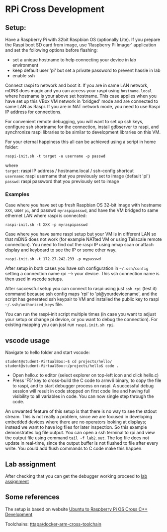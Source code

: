 # RPi Cross Development


## Setup:
Have a Raspberry Pi with 32bit Raspbian OS (optionally Lite). If you prepare the Raspi boot SD card from image, use 'Raspberry Pi Imager' application and set the following options before flashing:
- set a unique hostname to help connecting your device in lab environment
- keep default user 'pi' but set a private password to prevent hassle in lab
- enable ssh  

Connect raspi to network and boot it. If you are in same LAN network, mDNS does magic and you can access your raspi using ```hostname.local``` where hostname is your above set hostname. This case applies when you have set up this VBox VM network in 'bridged' mode and are connected to same LAN as Raspi. If you are in NAT network mode, you need to use Raspi IP address for connections.

For convenient remote debugging, you will want to set up ssh keys, configure ssh shortname for the connection, install gdbserver to raspi, and synchronize raspi libraries to be similar to development libraries on this VM.

For your eternal happiness this all can be achieved using a script in home folder:
```
raspi-init.sh -t target -u username -p passwd
```
where \
```target```: raspi IP address / hostname.local / ssh-config shortcut  
```username```: raspi username that you previously set to image (default 'pi')  
```passwd```: raspi password that you previously set to image

### Examples
Case where you have set up fresh Raspbian OS 32-bit image with hostname ```XXX```, user ```pi```, and passwd ```myraspipasswd```, and have the VM bridged to same ethernet LAN where raspi is connected:
```
raspi-init.sh -t XXX -p myraspipasswd
```
Case where you have same raspi setup but your VM is in different LAN so that mDNS does not work (for example NATted VM or using Tailscale remote connection). You need to find out the raspi IP using nmap scan or attach display and keyboard to see the IP or some other way. 
```
raspi-init.sh -t 172.27.242.233 -p mypasswd
```

After setup in both cases you have ssh configuration in ```~/.ssh/config``` setting a connection name rpi --> your device. This ssh connection name is then used in vscode setups. 

After successful setup you can connect to raspi using just ```ssh rpi``` (test it) command because ssh config maps 'rpi' to 'pi@yourdevicename', and the script has generated ssh keypair to VM and installed the public key to raspi ```~/.ssh/authorized_keys``` file.

You can run the raspi-init script multiple times (in case you want to adjust your setup or change pi device, or you want to debug the connection). For existing mapping you can just run ```raspi.init.sh rpi```.

## vscode usage
Navigate to hello folder and start vscode:
```
student@student-VirtualBox:~$ cd projects/hello/
student@student-VirtualBox:~/projects/hello$ code .
```
- Open hello.c to editor (select explorer on top-left icon and click hello.c)
- Press 'F5' key to cross-build the C code to armv6 binary, to copy the file to raspi, and to start debugger process on raspi. 
A successful debug session will result in code stopped on first code line and having full visibility to all variables in code. You can now single step through the code.

An unwanted feature of this setup is that there is no way to see the stdout stream. This is not really a problem, since we are focused in developing embedded devices where there are no operators looking at displays; instead we want to have log files for later inspection. So this example demonstrates log file output. You can open a ssh terminal to rpi and view the output file using command `tail -f lab2.out`. The log file does not update in real-time, since the output buffer is not flushed to file after every write. You could add flush commands to C code make this happen.   

## Lab assignment

After checking that you can get the debugger working proceed to [lab assignment](Compilation_process_and_libraries.md)

## Some references

The setup is based on website
[Ubuntu to Raspberry Pi OS Cross C++ Development](https://tttapa.github.io/Pages/Raspberry-Pi/C++-Development-RPiOS/index.html)

Toolchains: [tttapa/docker-arm-cross-toolchain](https://github.com/tttapa/docker-arm-cross-toolchain)
